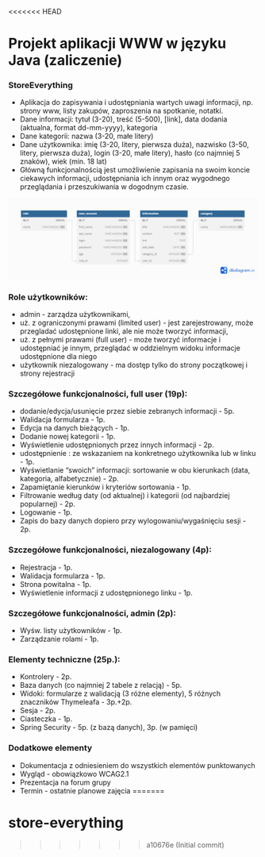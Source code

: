 <<<<<<< HEAD
# Projekt aplikacji WWW w języku Java (zaliczenie)

### StoreEverything
* Aplikacja do zapisywania i udostępniania wartych uwagi informacji, np. strony www, listy zakupów, zaproszenia na spotkanie, notatki.
* Dane informacji: tytuł (3-20), treść (5-500), [link], data dodania (aktualna, format dd-mm-yyyy), kategoria
* Dane kategorii: nazwa (3-20, małe litery)
* Dane użytkownika: imię (3-20, litery, pierwsza duża), nazwisko (3-50, litery, pierwsza duża), login (3-20, małe litery), hasło (co najmniej 5 znaków), wiek (min. 18 lat)
* Główną funkcjonalnością jest umożliwienie zapisania na swoim koncie ciekawych informacji, udostępniania ich innym oraz wygodnego przeglądania i przeszukiwania w dogodnym czasie.

![Image Alt text](/00-resources/db-diagram.png)

### Role użytkowników:
* admin - zarządza użytkownikami,
* uż. z ograniczonymi prawami (limited user) - jest zarejestrowany, może przegladać udostępnione linki, ale nie może tworzyć informacji,
* uż. z pełnymi prawami (full user) - może tworzyć informacje i udostępniać je innym, przeglądać w oddzielnym widoku informacje udostępnione dla niego
* użytkownik niezalogowany - ma dostęp tylko do strony początkowej i strony rejestracji

### Szczegółowe funkcjonalności, full user (19p):
* dodanie/edycja/usunięcie przez siebie zebranych informacji - 5p.
* Walidacja formularza - 1p.
* Edycja na danych bieżących - 1p.
* Dodanie nowej kategorii - 1p.
* Wyświetlenie udostępnionych przez innych informacji - 2p.
* udostępnienie : ze wskazaniem na konkretnego użytkownika lub w linku - 1p.
* Wyświetlanie “swoich” informacji: sortowanie w obu kierunkach (data, kategoria, alfabetycznie) - 2p.
* Zapamiętanie kierunków i kryteriów sortowania - 1p.
* Filtrowanie według daty (od aktualnej) i kategorii (od najbardziej popularnej) - 2p.
* Logowanie - 1p.
* Zapis do bazy danych dopiero przy wylogowaniu/wygaśnięciu sesji - 2p.

### Szczegółowe funkcjonalności, niezalogowany (4p):
* Rejestracja - 1p.
* Walidacja formularza - 1p.
* Strona powitalna - 1p.
* Wyświetlenie informacji z udostępnionego linku - 1p. 

### Szczegółowe funkcjonalności, admin (2p):
* Wyśw. listy użytkowników - 1p.
* Zarządzanie rolami - 1p.

### Elementy techniczne (25p.):
* Kontrolery - 2p.
* Baza danych (co najmniej 2 tabele z relacją) - 5p.
* Widoki: formularze z walidacją (3 różne elementy), 5 różnych znaczników Thymeleafa - 3p.+2p.
* Sesja - 2p.
* Ciasteczka - 1p.
* Spring Security - 5p. (z bazą danych), 3p. (w pamięci) 

### Dodatkowe elementy
* Dokumentacja z odniesieniem do wszystkich elementów punktowanych
* Wygląd - obowiązkowo WCAG2.1
* Prezentacja na forum grupy
* Termin - ostatnie planowe zajęcia
=======
# store-everything
>>>>>>> a10676e (Initial commit)
